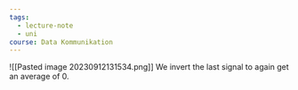 ```yaml
---
tags:
  - lecture-note
  - uni
course: Data Kommunikation
---
```

![[Pasted image 20230912131534.png]]
We invert the last signal to again get an average of 0.